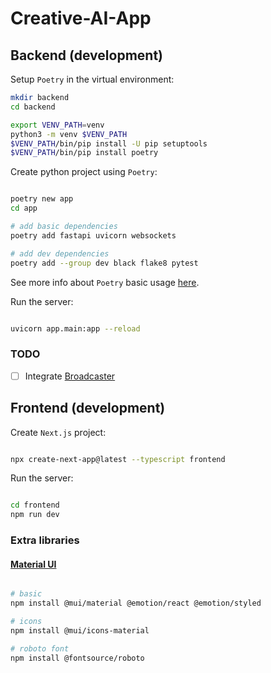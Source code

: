 # Creative-AI-App

## Backend (development)

Setup `Poetry` in the virtual environment:

```zsh
mkdir backend
cd backend

export VENV_PATH=venv
python3 -m venv $VENV_PATH
$VENV_PATH/bin/pip install -U pip setuptools
$VENV_PATH/bin/pip install poetry
```

Create python project using `Poetry`:

```zsh

poetry new app
cd app

# add basic dependencies
poetry add fastapi uvicorn websockets

# add dev dependencies
poetry add --group dev black flake8 pytest
```

See more info about `Poetry` basic usage [here](https://python-poetry.org/docs/basic-usage/).

Run the server:

```zsh

uvicorn app.main:app --reload

```

### TODO

- [ ] Integrate [Broadcaster](https://github.com/encode/broadcaster)

## Frontend (development)

Create `Next.js` project:

```zsh

npx create-next-app@latest --typescript frontend

```

Run the server:

```zsh

cd frontend
npm run dev

```

### Extra libraries

#### [Material UI](https://mui.com/material-ui/getting-started)

```zsh

# basic
npm install @mui/material @emotion/react @emotion/styled

# icons
npm install @mui/icons-material

# roboto font
npm install @fontsource/roboto

```

